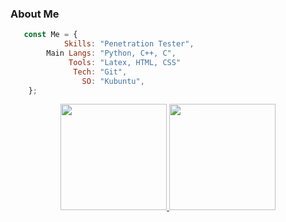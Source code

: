   
  ### About Me
 
```js
   const Me = {
            Skills: "Penetration Tester",
        Main Langs: "Python, C++, C",
             Tools: "Latex, HTML, CSS"
              Tech: "Git",
                SO: "Kubuntu",
    };

```

<div align="center">
  <a href="https://github.com/aquilamacedo">
  <img height="170em" src="https://github-readme-stats.vercel.app/api?username=aquilamacedo&show_icons=true&theme=react&include_all_commits=true&count_private=true&bg_color=0D1117"/>
  <img height="170em" src="https://github-readme-stats.vercel.app/api/top-langs/?username=aquilamacedo&layout=compact&langs_count=7&theme=react&bg_color=0D1117"/>
</div>

